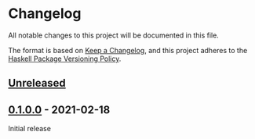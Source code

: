 # Changelog

All notable changes to this project will be documented in this file.

The format is based on [Keep a Changelog][changelog], and this project adheres
to the [Haskell Package Versioning Policy][pvp].

## [Unreleased]

## [0.1.0.0] - 2021-02-18

Initial release

[Unreleased]: https://github.com/evanrelf/drama/compare/v0.1.0.0...HEAD
[0.1.0.0]: https://github.com/evanrelf/drama/releases/tag/v0.1.0.0

[changelog]: https://keepachangelog.com/en/1.0.0/
[pvp]: https://pvp.haskell.org/
